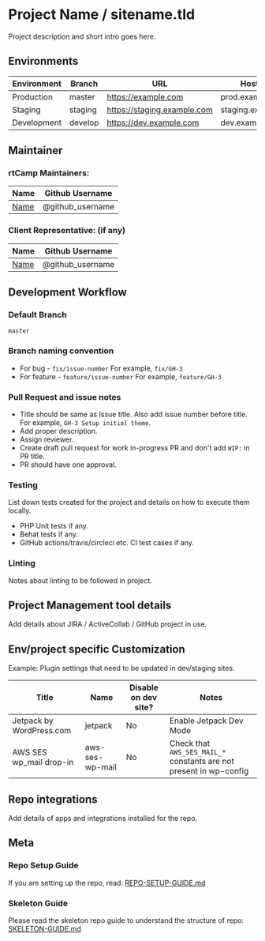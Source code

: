 # Project Name / sitename.tld

Project description and short intro goes here.

## Environments

| Environment | Branch  | URL                          | Hostname            |
|-------------|---------|------------------------------|---------------------|
| Production  | master  | https://example.com          | prod.example.com    |
| Staging     | staging | https://staging.example.com  | staging.example.com |
| Development | develop | https://dev.example.com      | dev.example.com     |

## Maintainer

### rtCamp Maintainers:

| Name                    | Github Username   |
|-------------------------|-------------------|
| [Name](mailto:email-id) |  @github_username |

### Client Representative: (if any)

| Name                    | Github Username   |
|-------------------------|-------------------|
| [Name](mailto:email-id) |  @github_username |

## Development Workflow

### Default Branch

`master`

### Branch naming convention

- For bug - `fix/issue-number` For example, `fix/GH-3`
- For feature - `feature/issue-number` For example, `feature/GH-3`

### Pull Request and issue notes

- Title should be same as Issue title. Also add issue number before title. For example, `GH-3 Setup initial theme`.
- Add proper description.
- Assign reviewer.
- Create draft pull request for work in-progress PR and don't add `WIP:` in PR title.
- PR should have one approval.

### Testing

List down tests created for the project and details on how to execute them locally.

- PHP Unit tests if any.
- Behat tests if any.
- GitHub actions/travis/circleci etc. CI test cases if any.

### Linting

Notes about linting to be followed in project.

## Project Management tool details

Add details about JIRA / ActiveCollab / GitHub project in use.

## Env/project specific Customization

Example: Plugin settings that need to be updated in dev/staging sites.

| Title                                                     | Name                         | Disable on dev site? | Notes                   |
|-----------------------------------------------------------|------------------------------|----------------------|-------------------------|
| Jetpack by WordPress.com                                  | jetpack                      | No                   | Enable Jetpack Dev Mode |
| AWS SES wp_mail drop-in                                   | aws-ses-wp-mail              | No                   | Check that `AWS_SES_MAIL_*` constants are not present in wp-config     |

## Repo integrations

Add details of apps and integrations installed for the repo.

## Meta

### Repo Setup Guide

If you are setting up the repo, read: [REPO-SETUP-GUIDE.md](./REPO-SETUP-GUIDE.md)

### Skeleton Guide

Please read the skeleton repo guide to understand the structure of repo: [SKELETON-GUIDE.md](./SKELETON-GUIDE.md)

